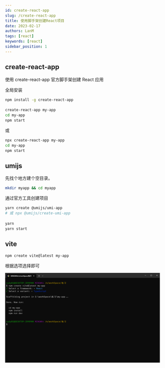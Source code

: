 ```yaml
---
id: create-react-app
slug: /create-react-app
title: 使用脚手架创建React项目
date: 2023-02-17
authors: LanM
tags: [react]
keywords: [react]
sidebar_position: 1
---
```


## create-react-app

使用 create-react-app 官方脚手架创建 React 应用

全局安装

```bash
npm install -g create-react-app

create-react-app my-app
cd my-app
npm start
```

或

```bash
npx create-react-app my-app
cd my-app
npm start
```

## umijs

先找个地方建个空目录。

```bash
mkdir myapp && cd myapp
```

通过官方工具创建项目

```bash
yarn create @umijs/umi-app
# 或 npx @umijs/create-umi-app

yarn
yarn start
```

## vite

```bash
npm create vite@latest my-app
```

根据选项选择即可

![image](./img/vite-react.png)
